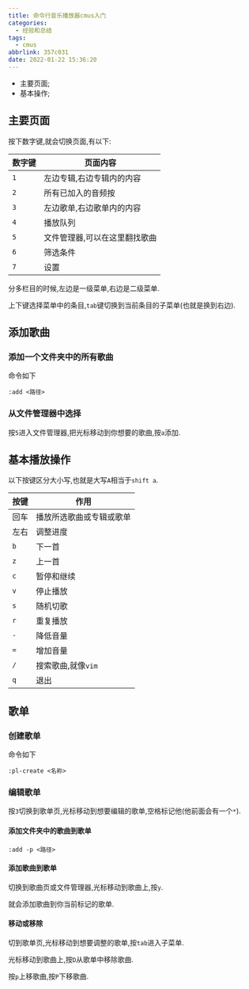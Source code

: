 ```yaml
---
title: 命令行音乐播放器cmus入门
categories:
  - 经验和总结
tags:
  - cmus
abbrlink: 357c031
date: 2022-01-22 15:36:20
---
```


* 主要页面;
* 基本操作;

<!-- more -->

## 主要页面

按下数字键,就会切换页面,有以下:

| 数字键 | 页面内容 |
| --- | --- |
| `1` | 左边专辑,右边专辑内的内容 |
| `2` | 所有已加入的音频按 |
| `3` | 左边歌单,右边歌单内的内容 |
| `4` | 播放队列 |
| `5` | 文件管理器,可以在这里翻找歌曲 |
| `6` | 筛选条件 |
| `7` | 设置 |

分多栏目的时候,左边是一级菜单,右边是二级菜单.

上下键选择菜单中的条目,`tab`键切换到当前条目的子菜单(也就是换到右边).

## 添加歌曲

### 添加一个文件夹中的所有歌曲

命令如下
```shell
:add <路径>
```

### 从文件管理器中选择

按`5`进入文件管理器,把光标移动到你想要的歌曲,按`a`添加.

## 基本播放操作

以下按键区分大小写,也就是大写`A`相当于`shift a`.

| 按键 | 作用 |
| --- | --- |
| 回车 | 播放所选歌曲或专辑或歌单 |
| 左右 | 调整进度 |
| `b` | 下一首 |
| `z` | 上一首 |
| `c` | 暂停和继续 |
| `v` | 停止播放 |
| `s` | 随机切歌 |
| `r` | 重复播放 |
| `-` | 降低音量 |
| `=` | 增加音量 |
| `/` | 搜索歌曲,就像`vim` | 
| `q` | 退出 |

## 歌单

### 创建歌单

命令如下
```shell
:pl-create <名称>
```

### 编辑歌单

按`3`切换到歌单页,光标移动到想要编辑的歌单,空格标记他(他前面会有一个`*`).

#### 添加文件夹中的歌曲到歌单

```shell
:add -p <路径>
```

#### 添加歌曲到歌单

切换到歌曲页或文件管理器,光标移动到歌曲上,按`y`.

就会添加歌曲到你当前标记的歌单.

#### 移动或移除

切到歌单页,光标移动到想要调整的歌单,按`tab`进入子菜单.

光标移动到歌曲上,按`D`从歌单中移除歌曲.

按`p`上移歌曲,按`P`下移歌曲.